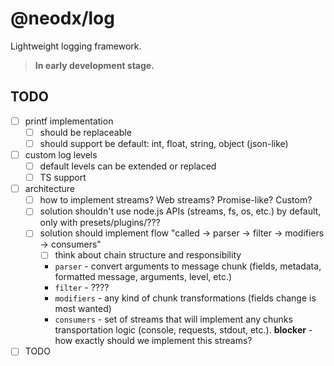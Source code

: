 # @neodx/log

Lightweight logging framework.

> **In early development stage.**

## TODO

- [ ] printf implementation
  - [ ] should be replaceable
  - [ ] should support be default: int, float, string, object (json-like)
- [ ] custom log levels
  - [ ] default levels can be extended or replaced
  - [ ] TS support
- [ ] architecture
  - [ ] how to implement streams? Web streams? Promise-like? Custom?
  - [ ] solution shouldn't use node.js APIs (streams, fs, os, etc.) by default, only with presets/plugins/???
  - [ ] solution should implement flow "called -> parser -> filter -> modifiers -> consumers"
    - [ ] think about chain structure and responsibility
    - `parser` - convert arguments to message chunk (fields, metadata, formatted message, arguments, level, etc.)
    - `filter` - ????
    - `modifiers` - any kind of chunk transformations (fields change is most wanted)
    - `consumers` - set of streams that will implement any chunks transportation logic (console, requests, stdout, etc.).
      **blocker** - how exactly should we implement this streams?
- [ ] TODO
